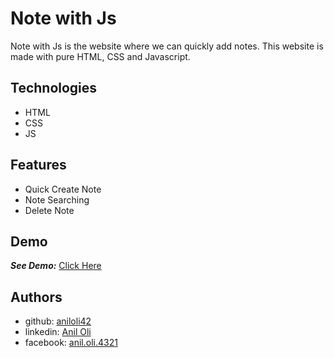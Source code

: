 # Note with Js

Note with Js is the website where we can quickly add notes. This website is made with pure HTML, CSS and Javascript.

## Technologies
- HTML
- CSS
- JS

## Features

- Quick Create Note
- Note Searching
- Delete Note

  
## Demo

**_See Demo:_** [Click Here](https://rawcdn.githack.com/aniloli42/noteswithjs/023adfd063058146aaf8e508e44190626474a70b/index.html)

  
## Authors

- github: [aniloli42](https://www.github.com/aniloli42)
- linkedin: [Anil Oli](https://www.linkedin.com/in/aniloli)
- facebook: [anil.oli.4321](https://www.facebook.com/anil.oli.4321)

  
